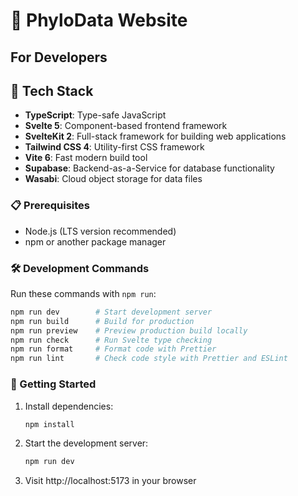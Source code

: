 # 🧬 PhyloData Website

## For Developers

## 🔧 Tech Stack

- **TypeScript**: Type-safe JavaScript
- **Svelte 5**: Component-based frontend framework
- **SvelteKit 2**: Full-stack framework for building web applications
- **Tailwind CSS 4**: Utility-first CSS framework
- **Vite 6**: Fast modern build tool
- **Supabase**: Backend-as-a-Service for database functionality
- **Wasabi**: Cloud object storage for data files

### 📋 Prerequisites

- Node.js (LTS version recommended)
- npm or another package manager

### 🛠️ Development Commands

Run these commands with `npm run`:

```bash
npm run dev        # Start development server
npm run build      # Build for production
npm run preview    # Preview production build locally
npm run check      # Run Svelte type checking
npm run format     # Format code with Prettier
npm run lint       # Check code style with Prettier and ESLint
```

### 🚀 Getting Started

1. Install dependencies:

   ```bash
   npm install
   ```

2. Start the development server:

   ```bash
   npm run dev
   ```

3. Visit http://localhost:5173 in your browser
